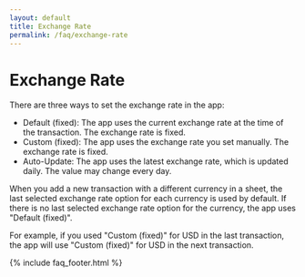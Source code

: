 ```yaml
---
layout: default
title: Exchange Rate
permalink: /faq/exchange-rate
---
```


# Exchange Rate

There are three ways to set the exchange rate in the app:

- Default (fixed): The app uses the current exchange rate at the time of the transaction. The exchange rate is fixed.
- Custom (fixed): The app uses the exchange rate you set manually. The exchange rate is fixed.
- Auto-Update: The app uses the latest exchange rate, which is updated daily. The value may change every day.

When you add a new transaction with a different currency in a sheet, the last selected exchange rate option for each currency is used by default. If there is no last selected exchange rate option for the currency, the app uses "Default (fixed)".

For example, if you used "Custom (fixed)" for USD in the last transaction, the app will use "Custom (fixed)" for USD in the next transaction.

{% include faq_footer.html %}
